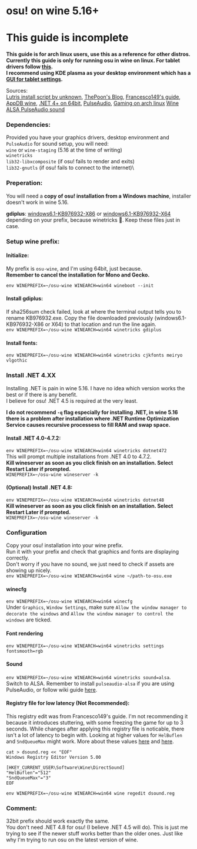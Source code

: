 # osu! on wine 5.16+
# This guide is incomplete

**This guide is for arch linux users, use this as a reference for other distros.**\
**Currently this guide is only for running osu in wine on linux. For tablet drivers follow [this](https://wiki.archlinux.org/index.php/wacom_tablet#Installation).\
I recommend using KDE plasma as your desktop environment which has a [GUI for tablet settings](https://www.archlinux.org/packages/?name=kcm-wacomtablet).**

Sources:\
[Lutris install script by unknown](https://lutris.net/games/install/3548/view),
[ThePoon's Blog](https://blog.thepoon.fr/osuLinuxAudioLatency/),
[Francesco149's guide](https://gist.github.com/Francesco149/a2f796683a4e5195458f4bb171d88eb0),
[AppDB wine](https://appdb.winehq.org/objectManager.php?sClass=version&iId=28025),
[.NET 4+ on 64bit](https://www.reddit.com/r/wine_gaming/comments/8r6low/guide_how_to_install_net_45_on_64bit_prefixes/?utm_source=amp&utm_medium=&utm_content=post_body),
[PulseAudio](https://wiki.archlinux.org/index.php/PulseAudio),
[Gaming on arch linux](https://wiki.archlinux.org/index.php/gaming)
[Wine ALSA PulseAudio sound](https://wiki.archlinux.org/index.php/PulseAudio#ALSA)

### Dependencies:
Provided you have your graphics drivers, desktop environment and `PulseAudio` for sound setup, you will need:\
`wine` or `wine-staging` (5.16 at the time of writing)\
`winetricks`\
`lib32-libxcomposite` (if osu! fails to render and exits)\
`lib32-gnutls` (if osu! fails to connect to the internet)\

### Preperation:
You will need a **copy of osu! installation from a Windows machine**, installer doesn't work in wine 5.16.

**gdiplus**: [windows6.1-KB976932-X86](http://download.windowsupdate.com/msdownload/update/software/svpk/2011/02/windows6.1-kb976932-x86_c3516bc5c9e69fee6d9ac4f981f5b95977a8a2fa.exe) or [windows6.1-KB976932-X64](http://download.windowsupdate.com/msdownload/update/software/svpk/2011/02/windows6.1-kb976932-x64_74865ef2562006e51d7f9333b4a8d45b7a749dab.exe) depending on your prefix, because winetricks 🙂. Keep these files just in case.

### Setup wine prefix:
#### Initialize:
My prefix is `osu-wine`, and I'm using 64bit, just because.\
**Remember to cancel the installation for Mono and Gecko.**
```
env WINEPREFIX=~/osu-wine WINEARCH=win64 wineboot --init
```

#### Install gdiplus:
If sha256sum check failed, look at where the terminal output tells you to rename KB976932.exe. Copy the file downloaded previously (windows6.1-KB976932-X86 or X64) to that location and run the line again.\
```env WINEPREFIX=~/osu-wine WINEARCH=win64 winetricks gdiplus```

#### Install fonts:
`env WINEPREFIX=~/osu-wine WINEARCH=win64 winetricks cjkfonts meiryo vlgothic`

### Install .NET 4.XX
Installing .NET is pain in wine 5.16. I have no idea which version works the best or if there is any benefit.\
I believe for osu! .NET 4.5 is required at the very least.

**I do not recommend `-q` flag especially for installing .NET, in wine 5.16 there is a problem after installation where .NET Runtime Optimization Service causes recursive processess to fill RAM and swap space.**

#### Install .NET 4.0-4.7.2:
`env WINEPREFIX=~/osu-wine WINEARCH=win64 winetricks dotnet472`\
This will prompt multiple installations from .NET 4.0 to 4.7.2.\
**Kill wineserver as soon as you click finish on an installation. Select Restart Later if prompted.**\
`WINEPREFIX=~/osu-wine wineserver -k`

#### (Optional) Install .NET 4.8:
`env WINEPREFIX=~/osu-wine WINEARCH=win64 winetricks dotnet48`\
**Kill wineserver as soon as you click finish on an installation. Select Restart Later if prompted.**\
`WINEPREFIX=~/osu-wine wineserver -k`

### Configuration
Copy your osu! installation into your wine prefix.\
Run it with your prefix and check that graphics and fonts are displaying correctly.\
Don't worry if you have no sound, we just need to check if assets are showing up nicely.\
`env WINEPREFIX=~/osu-wine WINEARCH=win64 wine ~/path-to-osu.exe`

#### winecfg
`env WINEPREFIX=~/osu-wine WINEARCH=win64 winecfg`\
Under `Graphics`, `Window Settings`, make sure `Allow the window manager to decorate the windows` and `Allow the window manager to control the windows` are ticked.

#### Font rendering
`env WINEPREFIX=~/osu-wine WINEARCH=win64 winetricks settings fontsmooth=rgb`

#### Sound
`env WINEPREFIX=~/osu-wine WINEARCH=win64 winetricks sound=alsa`.\
Switch to ALSA. Remember to install `pulseaudio-alsa` if you are using PulseAudio, or follow wiki guide [here](https://wiki.archlinux.org/index.php/PulseAudio#ALSA).

#### Registry file for low latency (Not Recommended):
This registry edit was from Francesco149's guide.
I'm not recommending it because it introduces stuttering, with some freezing the game for up to 3 seconds.
While changes after applying this registry file is noticable, there isn't a lot of latency to begin with.
Looking at higher values for `HelBuflen` and `SndQueueMax` might work.
More about these values [here](https://wiki.winehq.org/Useful_Registry_Keys) and [here](https://www.codeweavers.com/support/wiki/linux/faq/cxoffice_soundissues).
```
cat > dsound.reg << "EOF"
Windows Registry Editor Version 5.00

[HKEY_CURRENT_USER\Software\Wine\DirectSound]
"HelBuflen"="512"
"SndQueueMax"="3"
EOF

env WINEPREFIX=~/osu-wine WINEARCH=win64 wine regedit dsound.reg
```

### Comment:
32bit prefix should work exactly the same.\
You don't need .NET 4.8 for osu! (I believe .NET 4.5 will do). This is just me trying to see if the newer stuff works better than the older ones. Just like why I'm trying to run osu on the latest version of wine.
